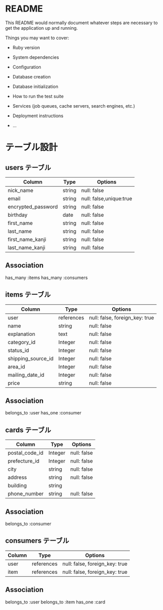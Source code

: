 # README

This README would normally document whatever steps are necessary to get the
application up and running.

Things you may want to cover:

* Ruby version

* System dependencies

* Configuration

* Database creation

* Database initialization

* How to run the test suite

* Services (job queues, cache servers, search engines, etc.)

* Deployment instructions

* ...
# テーブル設計

## users テーブル
| Column                  | Type       | Options                        |
| ----------------------- | ---------- | ------------------------------ |
| nick_name               | string     | null: false                    |
| email                   | string     | null: false,unique:true        |
| encrypted_password      | string     | null: false                    |
| birthday                | date       | null: false                    |
| first_name              | string     | null: false                    |
| last_name               | string     | null: false                    |
| first_name_kanji        | string     | null: false                    |
| last_name_kanji         | string     | null: false                    |

## Association
has_many :items
has_many :consumers

## items テーブル
| Column               | Type       | Options                        |
| -------------------- | ---------- | ------------------------------ |
| user                 | references | null: false, foreign_key: true |
| name                 | string     | null: false                    |
| explanation          | text       | null: false                    |
| category_id          | Integer    | null: false                    |
| status_id            | Integer    | null: false                    |
| shipping_source_id   | Integer    | null: false                    |
| area_id              | Integer    | null: false                    |
| mailing_date_id      | Integer    | null: false                    |
| price                | string     | null: false                    |

## Association
belongs_to :user
has_one :consumer

## cards テーブル
| Column               | Type       | Options                        |
| -------------------- | ---------- | ------------------------------ |
| postal_code_id       | Integer    | null: false                    |
| prefecture_id        | Integer    | null: false                    |
| city                 | string     | null: false                    |
| address              | string     | null: false                    |
| building             | string     |                                |
| phone_number         | string     | null: false                    |

## Association
belongs_to :consumer


## consumers テーブル
| Column               | Type       | Options                        |
| -------------------- | ---------- | ------------------------------ |
| user                 | references | null: false, foreign_key: true |
| item                 | references | null: false, foreign_key: true |

## Association
belongs_to :user
belongs_to :item
has_one :card